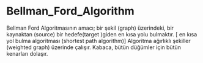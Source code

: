 # Bellman_Ford_Algorithm
Bellman Ford Algoritmasının amacı; bir şekil (graph) üzerindeki, bir kaynaktan (source) bir hedefe(target )giden en kısa yolu bulmaktır. [ en kısa yol bulma algoritması (shortest path algorithm)] Algoritma ağırlıklı şekiller (weighted graph) üzerinde çalışır. Kabaca, bütün düğümler için bütün kenarları dolaşır. 
